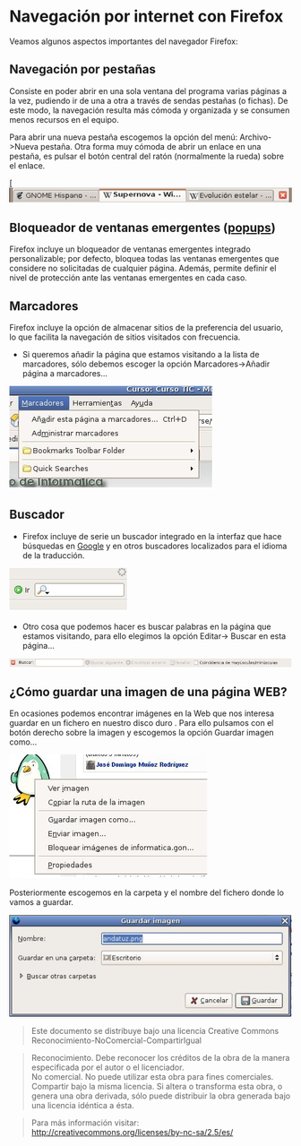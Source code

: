 # Navegación por internet con Firefox

Veamos algunos aspectos importantes del navegador Firefox:  

## Navegación por pestañas

Consiste en poder abrir en una sola ventana del programa varias páginas a la vez, pudiendo ir de una a otra a través de sendas pestañas (o fichas). De este modo, la navegación resulta más cómoda y organizada y se consumen menos recursos en el equipo.

Para abrir una nueva pestaña escogemos la opción del menú: Archivo->Nueva pestaña. Otra forma muy cómoda de abrir un enlace en una pestaña, es pulsar el botón central del ratón (normalmente la rueda) sobre el enlace.

[![](../img/550px-Mozilla_Firefox_tabs.png)

  
## Bloqueador de ventanas emergentes ([popups](http://es.wikipedia.org/wiki/Popup "Popup"))

Firefox incluye un bloqueador de ventanas emergentes integrado personalizable; por defecto, bloquea todas las ventanas emergentes que considere no solicitadas de cualquier página. Además, permite definir el nivel de protección ante las ventanas emergentes en cada caso.

## Marcadores

Firefox incluye la opción de almacenar sitios de la preferencia del usuario, lo que facilita la navegación de sitios visitados con frecuencia. 

*  Si queremos añadir la página que estamos visitando a la lista de marcadores, sólo debemos escoger la opción Marcadores->Añadir página a marcadores...

![marcador](../img/marcador.jpg "marcador")  

## Buscador

* Firefox incluye de serie un buscador integrado en la interfaz que hace búsquedas en [Google](http://mycroft.mozdev.org/quick/google.html "http://mycroft.mozdev.org/quick/google.html") y en otros buscadores localizados para el idioma de la traducción.

![Buscador](../img/buscador1.jpg "Buscador")  

* Otro cosa que podemos hacer es buscar palabras en la página que estamos visitando, para ello elegimos la opción Editar-> Buscar en esta página...

![Buscar](../img/buscador2.jpg "Buscar")  

## ¿Cómo guardar una imagen de una página WEB?  
  
En ocasiones podemos encontrar imágenes en la Web que nos interesa guardar en un fichero en nuestro disco duro . Para ello pulsamos con el botón derecho sobre la imagen y escogemos la opción Guardar imagen como...  

![guardar](../img/guardar.jpg "guardar")  
  
Posteriormente escogemos en la carpeta y el nombre del fichero donde lo vamos a guardar.  

![Guardar](../img/guardar2.jpg "Guardar")  

  
> Este documento se distribuye bajo una licencia Creative Commons Reconocimiento-NoComercial-CompartirIgual  
  
> Reconocimiento. Debe reconocer los créditos de la obra de la manera especificada por el autor o el licenciador.  
> No comercial. No puede utilizar esta obra para fines comerciales.  
> Compartir bajo la misma licencia. Si altera o transforma esta obra, o genera una obra derivada, sólo puede distribuir la obra generada bajo una licencia idéntica a ésta.  
  
  
> Para más información visitar: http://creativecommons.org/licenses/by-nc-sa/2.5/es/